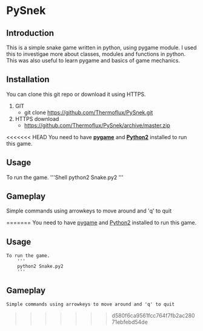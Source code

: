 # PySnek
	
## Introduction	
This is a simple snake game written in python, using pygame module.
I used this to investigae more about classes, modules and functions in python.
This was also useful to learn pygame and basics of game mechanics.

## Installation
You can clone this git repo or download it using HTTPS.
1. GIT
	* git clone https://github.com/Thermoflux/PySnek.git
2. HTTPS download
	* https://github.com/Thermoflux/PySnek/archive/master.zip
	
<<<<<<< HEAD
You need to have **[pygame](https://www.pygame.org/wiki/about "Pygame Wiki")** and **[Python2](https://www.python.org/downloads/release/python-2714/ "Python 2.7.14")** installed to run this game.
	
## Usage

To run the game.
	'''Shell
	python2 Snake.py2
	'''

## Gameplay

Simple commands using arrowkeys to move around and 'q' to quit
	
=======
	You need to have [pygame](https://www.pygame.org/wiki/about "Pygame Wiki") and [Python2](https://www.python.org/downloads/release/python-2714/ "Python 2.7.14") installed to run this game.
	
## Usage

	To run the game.
		'''
		python2 Snake.py2
		'''

## Gameplay

	Simple commands using arrowkeys to move around and 'q' to quit
	
>>>>>>> d580f6ca9561fcc764f7fb2ac28071ebfebd54de
